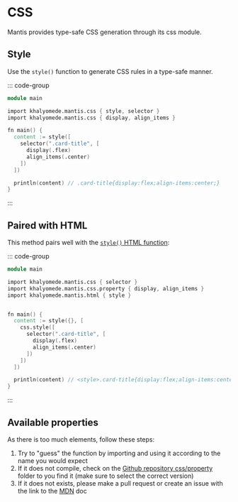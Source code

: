 # CSS

Mantis provides type-safe CSS generation through its css module.

## Style

Use the `style()` function to generate CSS rules in a type-safe manner.

::: code-group

```v [main.v]
module main

import khalyomede.mantis.css { style, selector }
import khalyomede.mantis.css { display, align_items }

fn main() {
  content := style([
    selector(".card-title", [
      display(.flex)
      align_items(.center)
    ])
  ])

  println(content) // .card-title{display:flex;align-items:center;}
}
```

:::

## Paired with HTML

This method pairs well with the [`style()` HTML function](/html#style):

::: code-group

```v [main.v]
module main

import khalyomede.mantis.css { selector }
import khalyomede.mantis.css.property { display, align_items }
import khalyomede.mantis.html { style }


fn main() {
  content := style({}, [
    css.style([
      selector(".card-title", [
        display(.flex)
        align_items(.center)
      ])
    ])
  ])

  println(content) // <style>.card-title{display:flex;align-items:center;}</style>
}
```

:::

## Available properties

As there is too much elements, follow these steps:

1. Try to "guess" the function by importing and using it according to the name you would expect
2. If it does not compile, check on the [Github repository css/property](https://github.com/khalyomede/mantis/tree/master/css/property) folder to you find it (make sure to select the correct version)
3. If it does not exists, please make a pull request or create an issue with the link to the [MDN](https://developer.mozilla.org/en-US/) doc
